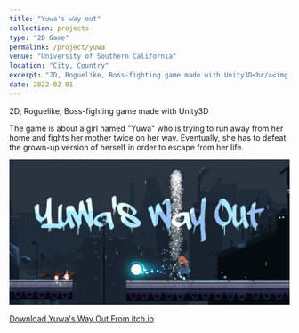 ```yaml
---
title: "Yuwa's way out"
collection: projects
type: "2D Game"
permalink: /project/yuwa
venue: "University of Southern California"
location: "City, Country"
excerpt: "2D, Roguelike, Boss-fighting game made with Unity3D<br/><img src='/images/yuwa.jpg'>"
date: 2022-02-01
---
```

2D, Roguelike, Boss-fighting game made with Unity3D

The game is about a girl named "Yuwa" who is trying to run away from her home and fights her mother twice on her way. Eventually, she has to defeat the grown-up version of herself in order to escape from her life. 

![](/images/yuwa.jpg)

[Download Yuwa's Way Out From itch.io](https://richzhu.itch.io/yuwa)